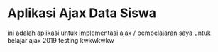 # Aplikasi Ajax Data Siswa

ini adalah aplikasi untuk implementasi ajax / pembelajaran saya untuk belajar ajax 2019 testing
kwkwkwkw
